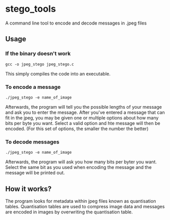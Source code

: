 # stego_tools
A command line tool to encode and decode messages in .jpeg files

## Usage
### If the binary doesn't work
`gcc -o jpeg_stego jpeg_stego.c`

This simply compiles the code into an executable.

### To encode a message
`./jpeg_stego -e name_of_image`

Afterwards, the program will tell you the possible lengths of your message and ask you to enter the message.
After you've entered a message that can fit in the jpeg, you may be given one or multiple options about how many bits per byte you want. Select a valid option and hte message will then be encoded. (For this set of options, the smaller the number the better)

### To decode messages
`./jpeg_stego -e name_of_image`

Afterwards, the program will ask you how many bits per byter you want. Select the same bit as you used when encoding the message and the message will be printed out.

## How it works?
The program looks for metadata within jpeg files known as quantisation tables. Quantisation tables are used to compress image data and messages are encoded in images by overwriting the quantisation table.